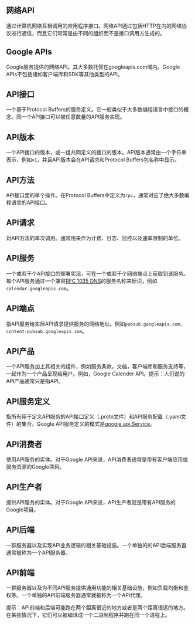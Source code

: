 ## 网络API
通过计算机网络互相调用的应用程序接口。网络API通过包括HTTP在内的网络协议进行通信，而且它们常常是由不同的组织而不是接口调用方生成的。

## Google APIs
Google服务提供的网络API。其大多数托管在googleapis.com域内。Google APIs不包括诸如客户端库和SDK等其他类型的API。

## API接口
一个基于Protocol Buffers的服务定义。它一般类似于大多数编程语言中接口的概念。同一个API接口可以被任意数量的API服务实现。

## API版本
一个API接口的版本，或一组共同定义的接口的版本。API版本通常由一个字符串表示，例如`v1`，并且API版本会在API请求和Protocol Buffers包名称中显示。

## API方法
API接口里的单个操作。在Protocol Buffers中定义为`rpc`，通常对应了绝大多数编程语言的API接口。

## API请求
对API方法的单次调用。通常用来作为计费、日志、监控以及速率限制的单位。

## API服务
一个或若干个API接口的部署实现，可在一个或若干个网络端点上获取到该服务。每个API服务通过一个兼容[RFC 1035 DNS](https://www.ietf.org/rfc/rfc1035.txt)的服务名称来标识，例如`calendar.googleapis.com`。

## API端点
指API服务给实际API请求提供服务的网络地址。例如`pubsub.googleapis.com`、`content-pubsub.googleapis.com`。

## API产品
一个API服务加上其相关的组件，例如服务条款，文档，客户端库和服务支持等，一起作为一个产品呈现给用户。例如，Google Calender API。提示：人们说的API产品通常只是指API。

## API服务定义
指所有用于定义API服务的API接口定义（.proto文件）和API服务配置（.yaml文件）的集合。Google API服务定义的模式是[google.api.Service](https://github.com/googleapis/googleapis/blob/master/google/api/service.proto)。

## API消费者
使用API服务的实体。对于Google API来说，API消费者通常是带有客户端应用或服务资源的Google项目。

## API生产者
提供API服务的实体。对于Google API来说，API生产者就是带有API服务的Google项目。

## API后端
一群服务器以及实现API业务逻辑的相关基础设施。一个单独的的API后端服务器通常被称为一个API服务器。

## API前端
一群服务器以及为不同API服务提供通用功能的相关基础设施，例如负载均衡和鉴权等。一个单独的API前端服务器通常就被称为一个API代理。

提示：API前端和后端可能跑在两个距离很近的地方或者是两个距离很远的地方。在某些情况下，它们可以被编译成一个二进制程序并跑在同一个进程上。
